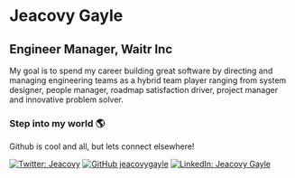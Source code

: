 # Jeacovy Gayle
## Engineer Manager, Waitr Inc
My goal is to spend my career building great software by directing and managing engineering teams as a hybrid team player ranging from system designer, people manager, roadmap satisfaction driver, project manager and innovative problem solver.

### Step into my world 🌎
Github is cool and all, but lets connect elsewhere!

[![Twitter: Jeacovy](https://img.shields.io/twitter/follow/Jeacovy?style=social)](https://twitter.com/Jeacovy)
[![GitHub jeacovygayle](https://img.shields.io/github/followers/jeacovygayle?label=follow&style=social)](https://github.com/jeacovygayle)
[![LinkedIn: Jeacovy Gayle](https://img.shields.io/badge/JeacovyGayle-blue?style=flat-square&logo=Linkedin&logoColor=white&link=https://www.linkedin.com/in/jeacovygayle/)](https://www.linkedin.com/in/jeacovygayle/)
